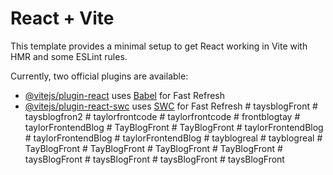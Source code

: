 # React + Vite

This template provides a minimal setup to get React working in Vite with HMR and some ESLint rules.

Currently, two official plugins are available:

- [@vitejs/plugin-react](https://github.com/vitejs/vite-plugin-react/blob/main/packages/plugin-react/README.md) uses [Babel](https://babeljs.io/) for Fast Refresh
- [@vitejs/plugin-react-swc](https://github.com/vitejs/vite-plugin-react-swc) uses [SWC](https://swc.rs/) for Fast Refresh
#   t a y s b l o g F r o n t  
 #   t a y s b l o g f r o n 2  
 #   t a y l o r f r o n t c o d e  
 #   t a y l o r f r o n t c o d e  
 #   f r o n t b l o g t a y  
 #   t a y l o r F r o n t e n d B l o g  
 #   T a y B l o g F r o n t  
 #   T a y B l o g F r o n t  
 #   t a y l o r F r o n t e n d B l o g  
 #   t a y l o r F r o n t e n d B l o g  
 #   t a y l o r F r o n t e n d B l o g  
 #   t a y b l o g r e a l  
 #   t a y b l o g r e a l  
 #   T a y B l o g F r o n t  
 #   T a y B l o g F r o n t  
 #   T a y B l o g F r o n t  
 #   T a y B l o g F r o n t  
 #   t a y s B l o g F r o n t  
 #   t a y s B l o g F r o n t  
 #   t a y s B l o g F r o n t  
 #   t a y s B l o g F r o n t  
 